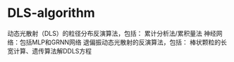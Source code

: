 # DLS-algorithm
动态光散射（DLS）的粒径分布反演算法，包括：
累计分析法/累积量法
神经网络：包括MLP和GRNN网络
退偏振动态光散射的反演算法，包括：
棒状颗粒的长宽计算、遗传算法解DDLS方程
